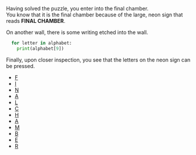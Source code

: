 Having solved the puzzle, you enter into the final chamber.  
You know that it is the final chamber because of the large, neon sign that reads __FINAL CHAMBER__.

On another wall, there is some writing etched into the wall.

```python
  for letter in alphabet:
    print(alphabet[9])
```

Finally, upon closer inspection, you see that the letters on the neon sign can be pressed.

* [F](https://github.com/incendofrumentum/INFOTC-1000-Final-Project/blob/master/neonfail.md)
* [I](https://github.com/incendofrumentum/INFOTC-1000-Final-Project/blob/master/win.md)
* [N](https://github.com/incendofrumentum/INFOTC-1000-Final-Project/blob/master/neonfail.md)
* [A](https://github.com/incendofrumentum/INFOTC-1000-Final-Project/blob/master/neonfail.md)
* [L](https://github.com/incendofrumentum/INFOTC-1000-Final-Project/blob/master/neonfail.md)
* [C](https://github.com/incendofrumentum/INFOTC-1000-Final-Project/blob/master/neonfail.md)
* [H](https://github.com/incendofrumentum/INFOTC-1000-Final-Project/blob/master/neonfail.md)
* [A](https://github.com/incendofrumentum/INFOTC-1000-Final-Project/blob/master/neonfail.md)
* [M](https://github.com/incendofrumentum/INFOTC-1000-Final-Project/blob/master/neonfail.md)
* [B](https://github.com/incendofrumentum/INFOTC-1000-Final-Project/blob/master/neonfail.md)
* [E](https://github.com/incendofrumentum/INFOTC-1000-Final-Project/blob/master/neonfail.md)
* [R](https://github.com/incendofrumentum/INFOTC-1000-Final-Project/blob/master/neonfail.md)
